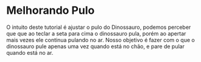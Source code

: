 # Melhorando Pulo

O intuito deste tutorial é ajustar o pulo do Dinossauro, podemos perceber que que ao teclar a seta para cima o dinossauro pula, porém ao apertar mais vezes ele continua pulando no ar. Nosso objetivo é fazer com o que o dinossauro pule apenas uma vez quando está no chão, e pare de pular quando está no ar.

 


